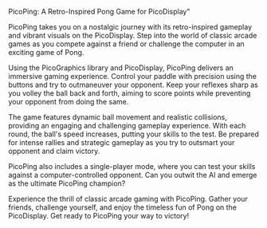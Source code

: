 PicoPing: A Retro-Inspired Pong Game for PicoDisplay"

PicoPing takes you on a nostalgic journey with its retro-inspired gameplay and vibrant visuals on the PicoDisplay. Step into the world of classic arcade games as you compete against a friend or challenge the computer in an exciting game of Pong.

Using the PicoGraphics library and PicoDisplay, PicoPing delivers an immersive gaming experience. Control your paddle with precision using the buttons and try to outmaneuver your opponent. Keep your reflexes sharp as you volley the ball back and forth, aiming to score points while preventing your opponent from doing the same.

The game features dynamic ball movement and realistic collisions, providing an engaging and challenging gameplay experience. With each round, the ball's speed increases, putting your skills to the test. Be prepared for intense rallies and strategic gameplay as you try to outsmart your opponent and claim victory.

PicoPing also includes a single-player mode, where you can test your skills against a computer-controlled opponent. Can you outwit the AI and emerge as the ultimate PicoPing champion?

Experience the thrill of classic arcade gaming with PicoPing. Gather your friends, challenge yourself, and enjoy the timeless fun of Pong on the PicoDisplay. Get ready to PicoPing your way to victory!
